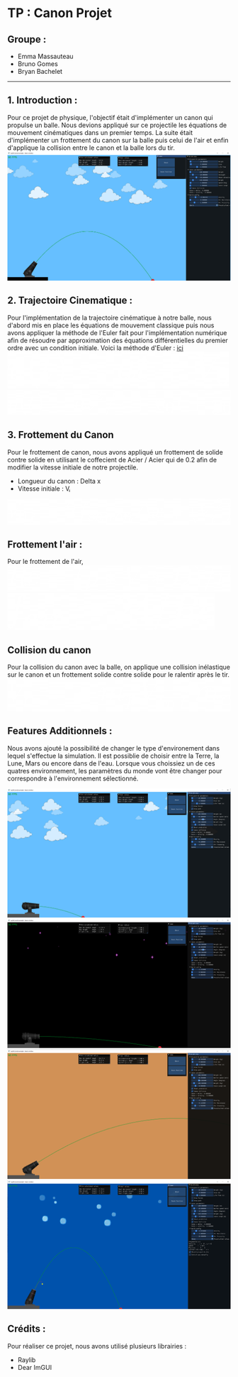 <html>
<link  href="style.css" rel="stylesheet"></link>

<div class = body>
<h1> TP : Canon Projet </h1>
<h2> Groupe : </h2>  

<div class= name>
    <ul>
        <li>Emma Massauteau
        <li>Bruno Gomes
        <li>Bryan Bachelet
    </ul>
</div>

<hr>
<h2> 1. Introduction : </h2>
<div class = intro>
    <div class = description>
Pour ce projet de physique, l'objectif était d'implémenter un canon qui propulse un balle. Nous devions appliqué sur ce projectile les équations de mouvement cinématiques dans un premier temps. La suite était d'implémenter un frottement du canon sur la balle puis celui de l'air et enfin d'applique la collision entre le canon et la balle lors du tir.
 </div>
    <div class = imageProject>
<img src = "Images/Project1.png">
    </div>
</div>

<div class = Chapter>
    <h2> 2. Trajectoire Cinematique :</h2>
    <div class = cinematique>
        <div class = description>
            Pour l'implémentation de la trajectoire cinématique à notre balle, nous d'abord mis en place les équations de mouvement classique puis nous avons appliquer la méthode de l'Euler fait pour l'implémentation numérique afin de résoudre par approximation des équations différentielles du premier ordre avec un condition initiale. Voici la méthode d'Euler : <a href = "https://fr.wikipedia.org/wiki/M%C3%A9thode_d%27Euler"> ici </a>
        </div>
        <div class = imageProject>
            <div class = img1> 
                <img src = "Images/Formule3.png" alt ="Formule">
            </div>
            <img src = "Images/Formule4.png" alt ="Formule">
        </div>
    </div>
</div>


<div class = Chapter>
    <h2> 3. Frottement du Canon</h2>
    <div class = intro>
        <div class = description>
        Pour le frottement de canon, nous avons appliqué un frottement de solide contre solide en utilisant le coffecient de Acier / Acier qui de 0.2 afin de modifier la vitesse initiale de notre projectile.
        <ul>
        <li> Longueur du canon : Delta x
        <li> Vitesse initiale : V&#7522;
        </ul>
        </div>
        <div class = imageProject>
            <img src = "Images/Formule5.png" alt ="Formule">
        </div>
    </div>
</div>

<div class = Chapter>
    <h2> Frottement l'air : </h2>
    <div class = intro>
        Pour le frottement de l'air,
    </div>
    <div class = imageProject>
    <img src = "Images/Formule1.png" alt ="Formule">
    <img src = "Images/Formule2.png" alt ="Formule">
    </div>
</div>


<div class = Chapter>
<h2> Collision du canon </h2>  
 <div class = intro>
        <div class = description>
            Pour la collision du canon avec la balle, on applique une collision inélastique sur le canon et un frottement solide contre solide pour le ralentir après le tir. 
        </div>
    <div class = imageProject>
        <img src = "Images/Formule7.png" alt ="Formule">
    </div>
</div>

<div class = Chapter>
<h2> Features Additionnels : </h2>

Nous avons ajouté la possibilité de changer le type d'environement dans lequel s'effectue la simulation. Il est possiblie de choisir entre la Terre, la Lune, Mars ou encore dans de l'eau. Lorsque vous choissiez un de ces quatres environnement, les paramètres du monde vont être changer pour correspondre à l'environnement sélectionné.

<div class = imageEnv>
        <img src = "Images/Project2.png" alt ="Formule">
        <img src = "Images/Project3.png" alt ="Formule">
        <img src = "Images/Project4.png" alt ="Formule">
        <img src = "Images/Project5.png" alt ="Formule">
    </div>
</div>
<div class = Chapter>
<h2> Crédits : </h2>
Pour réaliser ce projet, nous avons utilisé plusieurs librairies : 
<ul>
    <li> Raylib 
    <li> Dear ImGUI
</ul>
</div>
</body>
</html>


